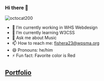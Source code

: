 ### Hi there 👋


![octocat200](https://user-images.githubusercontent.com/119876001/213201622-f6da0de7-8560-4a5f-8f27-49eb30e210c9.png)

- 🔭 I’m currently working in WHS Webdesign
- 🌱 I’m currently learning W3CSS
- 💬 Ask me about Music
- 📫 How to reach me: fishera23@wpsma.org
- 😄 Pronouns: he/him
- ⚡ Fun fact: Favorite color is Red


## [Portfolio](https://aidan54571.github.io/portfolio/index.html)
